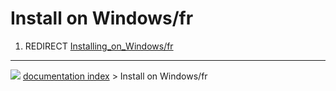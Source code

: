 # Install on Windows/fr
1.  REDIRECT [Installing\_on\_Windows/fr](Installing_on_Windows/fr.md)



---
![](images/Right_arrow.png) [documentation index](../README.md) > Install on Windows/fr
